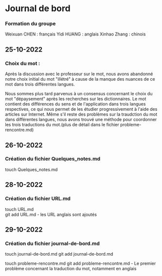 # Journal de bord


### Formation du groupe

Weixuan CHEN : français
Yidi HUANG : anglais
Xinhao Zhang : chinois
	
	
## 25-10-2022
### Choix du mot : 
Après la discussion avec le professeur sur le mot, nous avons abandonné notre choix initial du mot "illétré" à cause de la manque des nuances de ce mot dans trois différentes langues.

Nous sommes plus tard parvenus à un consensus concernant le choix du mot "dépaysement" après les recherches sur les dictionnaires. Le mot contient des différences du sens et de l'application dans trois langues respectives, ce qui nous permet de les étudier progressivement à l'aide des articles sur Internet. Même s'il reste des problèmes sur la traudction du mot dans différentes langues, nous avons trouvé une méthode pour coordonner les trois traductions du mot.(plus de détail dans le fichier probleme-rencontre.md)  
	

## 26-10-2022
### Création du fichier Quelques_notes.md 
touch Quelques_notes.md


## 28-10-2022
### Création du fichier URL.md
touch URL.md  
git add URL.md - les URL anglais sont ajoutés

## 29-10-2022
### Création du fichier journal-de-bord.md
touch journal-de-bord.md
git add journal-de-bord.md

touch probleme-rencontre.md
git add probleme-rencontre.md  - Le premier problème concernant la traduction du mot, notamment en anglais
